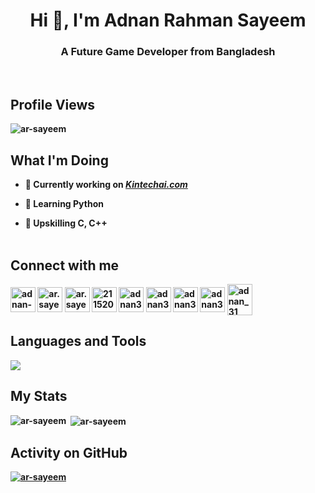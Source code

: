 <!--## **Introduction**-->

<h1 align="center"><b>Hi 👋, I'm Adnan Rahman Sayeem</h1>
<h3 align="center"><b>A Future Game Developer from Bangladesh</h3></br>



## **Profile Views**

<p align="left"> <img src="https://komarev.com/ghpvc/?username=ar-sayeem&label=Profile%20views&color=0e75b6&style=flat" alt="ar-sayeem" /> </p>

<!--
<p align="left"> <a href="https://twitter.com/ar_sayeem0" target="blank"><img src="https://img.shields.io/twitter/follow/ar_sayeem0?logo=twitter&style=for-the-badge" alt="ar_sayeem0" /></a> </p>
-->



## **What I'm Doing**

- 🔭 Currently working on [***Kintechai.com***](https://ar-sayeem.github.io/KinteChai.com)

- 🌱 Learning **Python**

- 💬 Upskilling **C, C++**</br></br>



## **Connect with me**

<p align="left">

<a href="https://linkedin.com/in/adnan-rahman-sayeem" target="blank"><img align="center" src="https://raw.githubusercontent.com/rahuldkjain/github-profile-readme-generator/master/src/images/icons/Social/linked-in-alt.svg" alt="adnan-rahman-sayeem" height="40" width="40" /></a>
<a href="https://fb.com/ar.sayeem" target="blank"><img align="center" src="https://raw.githubusercontent.com/rahuldkjain/github-profile-readme-generator/master/src/images/icons/Social/facebook.svg" alt="ar.sayeem" height="40" width="40" /></a>
<a href="https://instagram.com/ar.sayeem" target="blank"><img align="center" src="https://raw.githubusercontent.com/rahuldkjain/github-profile-readme-generator/master/src/images/icons/Social/instagram.svg" alt="ar.sayeem" height="40" width="40" /></a>
<a href="https://stackoverflow.com/users/21152063" target="blank"><img align="center" src="https://raw.githubusercontent.com/rahuldkjain/github-profile-readme-generator/master/src/images/icons/Social/stack-overflow.svg" alt="21152063" height="40" width="40" /></a>
<a href="https://www.codechef.com/users/adnan31" target="blank"><img align="center" src="https://cdn.jsdelivr.net/npm/simple-icons@3.1.0/icons/codechef.svg" alt="adnan31" height="40" width="40" /></a>
<a href="https://www.hackerrank.com/adnan31" target="blank"><img align="center" src="https://raw.githubusercontent.com/rahuldkjain/github-profile-readme-generator/master/src/images/icons/Social/hackerrank.svg" alt="adnan31" height="40" width="40" /></a>
<a href="https://codeforces.com/profile/adnan31" target="blank"><img align="center" src="https://raw.githubusercontent.com/rahuldkjain/github-profile-readme-generator/master/src/images/icons/Social/codeforces.svg" alt="adnan31" height="40" width="40" /></a>
<a href="https://www.leetcode.com/adnan31" target="blank"><img align="center" src="https://raw.githubusercontent.com/rahuldkjain/github-profile-readme-generator/master/src/images/icons/Social/leet-code.svg" alt="adnan31" height="40" width="40" /></a>
<a href="https://www.topcoder.com/members/adnan_31" target="blank"><img align="center" src="https://raw.githubusercontent.com/rahuldkjain/github-profile-readme-generator/master/src/images/icons/Social/topcoder.svg" alt="adnan_31" height="50" width="40" /></a>
</p>



## **Languages and Tools**

<p align="left"> <a href="https://github.com/ar-sayeem"><img src="https://skillicons.dev/icons?i=c,cpp,py,html,js,java,figma,git,discord,eclipse,ai,ps,unity,unreal"> </a></p>

## **My Stats**
<p><img align="left" src="https://github-readme-stats.vercel.app/api/top-langs?username=ar-sayeem&show_icons=true&locale=en&layout=compact&theme=gruvbox&bg_color=151515" alt="ar-sayeem" /></p>

<p>&nbsp;<img align="center" src="https://github-readme-stats.vercel.app/api?username=ar-sayeem&hide_border=false&show_icons=true&count_private=true&theme=gruvbox&bg_color=151515" alt="ar-sayeem" /></p>



## **Activity on GitHub**

<p><a href="https://github.com/ar-sayeem">
<img align="center" src="https://github-readme-streak-stats.herokuapp.com/?user=ar-sayeem&"
alt="ar-sayeem" />
</a></p>
